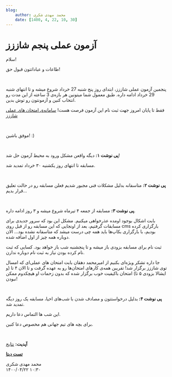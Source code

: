 ```yaml
---
blog:
    author: محمد مهدی شکری
    date: [1400, 4, 22, 10, 30]
---
```

# آزمون عملی پنجم شاززز

<div class="cnt">
<p>سلام!</p>
<p>طاعات و عباداتتون قبول حق!</p>
<p><br/></p>
<p>پنجمین آزمون عملی شاززز، ابتدای روز پنج شنبه 27 خرداد شروع میشه و تا انتهای شنبه 29 خرداد ادامه داره. طبق معمول شما میتونین هر بازه‌ی 3 ساعته از این مدت رو انتخاب کنین و آزمونتون رو توش بدین.</p>
<p>فقط تا پایان امروز جهت ثبت نام این آزمون فرصت هست! <a href="http://cms-sh44zzz.rhcloud.com/">سامانه‌ی امتحان های عملی شاززز</a></p>
<p><br/></p>
<p>موفق باشین! :)</p>
<p><br/></p>
<p><b>پی نوشت ۱:</b> دیگه واقعن مشکل ورود به محیط آزمون حل شد!</p>
<p>مسابقه تا انتهای روز یکشنیه ۳۰ خرداد تمدید شد.</p>
<p><br/></p>
<p><b>پی نوشت ۲:</b> متاسفانه بدلیل مشکلات فنی مجبور شدیم فعلن مسابقه رو در حالت تعلیق قرار بدیم...</p>
<p><br/></p>
<p><b>پی نوشت ۳:</b> مسابقه از جمعه ۴ تیرماه شروع میشه و ۳ روز ادامه داره.</p>
<p>بابت اشکال بوجود اومده عذرخواهی میکنیم. مشکل این بود که سرور جدیدی برای مسابقات گرفتیم، بعد از اونجایی که این مسابقه رو از قبل روی cms بارگزاری کرده بودیم، با بارگزاری بکاپ‌ها باید همه چی درست میشد که متاسفانه نشده بود... الان دوباره همه چیز از اول اضافه شده.</p>
<p>ثبت نام برای مسابقه بزودی باز میشه و تا پنجشنبه شب باز خواهد بود. کسایی که ثبت نام کرده بودن نیاز به ثبت نام دوباره ندارن.</p>
<p>جا داره تشکر ویژه‌ای بکنیم از امیرمحمد دهقان بابت امتحان‌ های عملی‌ای که امسال توی شاززز برگزار شد! تقریبن همه‌ی کارهای امتحان‌ها رو به عهده گرفت و تا الان ۴ تا (و ایشالا بزودی ۵ تا) امتحان باکیفیت خوب برگزار شده که بدون زحمات او هیچکدوم ممکن نبودن!</p>
<p><br/></p>
<p><b>پی نوشت ۴: </b>بدلیل درخواستتون و مصادف شدن با شب‌های احیا، مسابقه یک روز دیگه تمدید شد.</p>
<p>این شب ها التماس دعا داریم.</p>
<p>برای بچه های تیم جهانی هم مخصوص دعا کنین.</p>
<p><br/></p>
<p><b>آپدیت:</b> <a href="http://bayanbox.ir/download/5384461792176467954/ranking5.pdf">نتایج</a></p>
<p><b><a href="http://bayanbox.ir/download/3490359670270775946/shaazzz5.7z">تست دیتا</a></b></p>
</div>

<div class="blog-info">
    <div class="blog-author">محمد مهدی شکری</div>
    <div class="blog-date">۱۴۰۰/۰۴/۲۲ ۱۰:۳۰</div>
</div>

